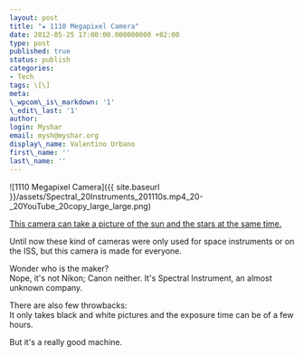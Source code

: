 ```yaml
---
layout: post
title: "★ 1110 Megapixel Camera"
date: 2012-05-25 17:00:00.000000000 +02:00
type: post
published: true
status: publish
categories:
- Tech
tags: \[\]
meta:
\_wpcom\_is\_markdown: '1'
\_edit\_last: '1'
author:
login: Myshar
email: mysh@myshar.org
display\_name: Valentino Urbano
first\_name: ''
last\_name: ''
---
```


![1110 Megapixel Camera]({{ site.baseurl }}/assets/Spectral_20Instruments_201110s.mp4_20-_20YouTube_20copy_large_large.png)

[This camera can take a picture of the sun and the stars at the same time.][0]

Until now these kind of cameras were only used for space instruments or on the ISS, but this camera is made for everyone.

Wonder who is the maker?  
Nope, it's not Nikon; Canon neither. It's Spectral Instrument, an almost unknown company.

There are also few throwbacks:  
It only takes black and white pictures and the exposure time can be of a few hours.

But it's a really good machine.


[0]: http://www.theverge.com/2012/5/18/3028249/spectral-instruments-112-megapixel-noise-free-sensor